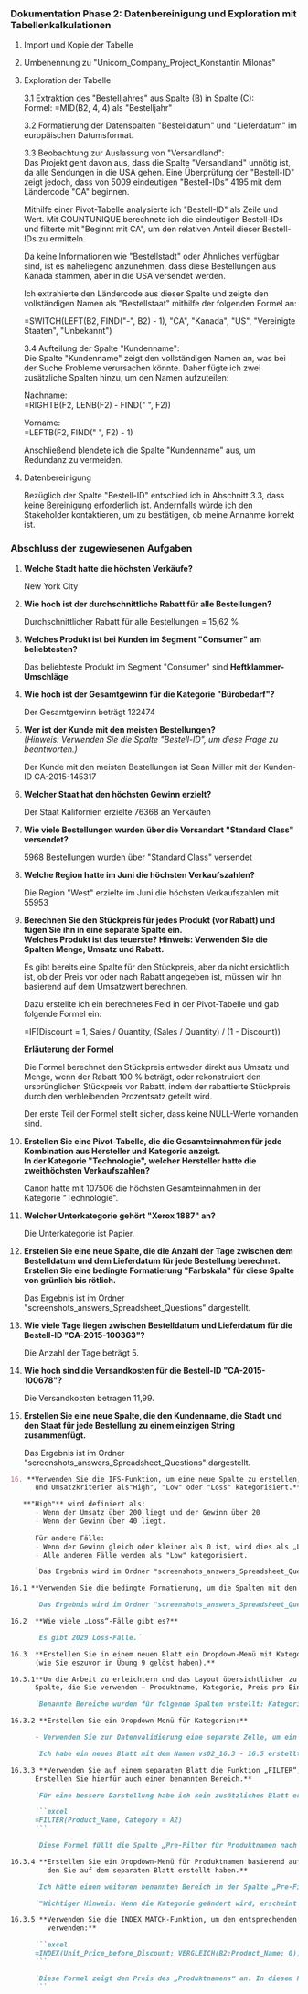 ### Dokumentation Phase 2: Datenbereinigung und Exploration mit Tabellenkalkulationen  

1. Import und Kopie der Tabelle  

2. Umbenennung zu "Unicorn_Company_Project_Konstantin Milonas"  

3. Exploration der Tabelle  

   3.1 Extraktion des "Bestelljahres" aus Spalte (B) in Spalte (C):  
   Formel: =MID(B2, 4, 4) als "Bestelljahr"  

   3.2 Formatierung der Datenspalten "Bestelldatum" und "Lieferdatum" im europäischen Datumsformat.  

   3.3 Beobachtung zur Auslassung von "Versandland":  
   Das Projekt geht davon aus, dass die Spalte "Versandland" unnötig ist, da alle Sendungen in die USA gehen. Eine Überprüfung der "Bestell-ID" zeigt jedoch, dass von 5009 eindeutigen "Bestell-IDs" 4195 mit dem Ländercode "CA" beginnen.  

   Mithilfe einer Pivot-Tabelle analysierte ich "Bestell-ID" als Zeile und Wert. Mit COUNTUNIQUE berechnete ich die eindeutigen Bestell-IDs und filterte mit "Beginnt mit CA", um den relativen Anteil dieser Bestell-IDs zu ermitteln.  

   Da keine Informationen wie "Bestellstadt" oder Ähnliches verfügbar sind, ist es naheliegend anzunehmen, dass diese Bestellungen aus Kanada stammen, aber in die USA versendet werden.  

   Ich extrahierte den Ländercode aus dieser Spalte und zeigte den vollständigen Namen als "Bestellstaat" mithilfe der folgenden Formel an:  

   =SWITCH(LEFT(B2, FIND("-", B2) - 1), "CA", "Kanada", "US", "Vereinigte Staaten", "Unbekannt")  

   3.4 Aufteilung der Spalte "Kundenname":  
   Die Spalte "Kundenname" zeigt den vollständigen Namen an, was bei der Suche Probleme verursachen könnte. Daher fügte ich zwei zusätzliche Spalten hinzu, um den Namen aufzuteilen:  

   Nachname:  
   =RIGHTB(F2, LENB(F2) - FIND(" ", F2))  

   Vorname:  
   =LEFTB(F2, FIND(" ", F2) - 1)  

   Anschließend blendete ich die Spalte "Kundenname" aus, um Redundanz zu vermeiden.  

5. Datenbereinigung  

   Bezüglich der Spalte "Bestell-ID" entschied ich in Abschnitt 3.3, dass keine Bereinigung erforderlich ist. Andernfalls würde ich den Stakeholder kontaktieren, um zu bestätigen, ob meine Annahme korrekt ist.  

### Abschluss der zugewiesenen Aufgaben  

1. **Welche Stadt hatte die höchsten Verkäufe?**  

   New York City  

2. **Wie hoch ist der durchschnittliche Rabatt für alle Bestellungen?**  

   Durchschnittlicher Rabatt für alle Bestellungen = 15,62 %  

3. **Welches Produkt ist bei Kunden im Segment "Consumer" am beliebtesten?**  

   Das beliebteste Produkt im Segment "Consumer" sind **Heftklammer-Umschläge**  

4. **Wie hoch ist der Gesamtgewinn für die Kategorie "Bürobedarf"?**  

   Der Gesamtgewinn beträgt 122474  

5. **Wer ist der Kunde mit den meisten Bestellungen?**  
   *(Hinweis: Verwenden Sie die Spalte "Bestell-ID", um diese Frage zu beantworten.)*  

   Der Kunde mit den meisten Bestellungen ist Sean Miller mit der Kunden-ID CA-2015-145317  

6. **Welcher Staat hat den höchsten Gewinn erzielt?**  

   Der Staat Kalifornien erzielte 76368 an Verkäufen  

7. **Wie viele Bestellungen wurden über die Versandart "Standard Class" versendet?**  

   5968 Bestellungen wurden über "Standard Class" versendet  

8. **Welche Region hatte im Juni die höchsten Verkaufszahlen?**  

   Die Region "West" erzielte im Juni die höchsten Verkaufszahlen mit 55953  

9. **Berechnen Sie den Stückpreis für jedes Produkt (vor Rabatt) und fügen Sie ihn in eine separate Spalte ein.  
   Welches Produkt ist das teuerste? Hinweis: Verwenden Sie die Spalten Menge, Umsatz und Rabatt.**  

   Es gibt bereits eine Spalte für den Stückpreis, aber da nicht ersichtlich ist, ob der Preis vor oder nach Rabatt angegeben ist, müssen wir ihn basierend auf dem Umsatzwert berechnen.  

   Dazu erstellte ich ein berechnetes Feld in der Pivot-Tabelle und gab folgende Formel ein:  

   =IF(Discount = 1, Sales / Quantity, (Sales / Quantity) / (1 - Discount))  

   **Erläuterung der Formel**  

   Die Formel berechnet den Stückpreis entweder direkt aus Umsatz und Menge, wenn der Rabatt 100 % beträgt, oder rekonstruiert den ursprünglichen Stückpreis vor Rabatt, indem der rabattierte Stückpreis durch den verbleibenden Prozentsatz geteilt wird.  

   Der erste Teil der Formel stellt sicher, dass keine NULL-Werte vorhanden sind.  

10. **Erstellen Sie eine Pivot-Tabelle, die die Gesamteinnahmen für jede Kombination aus Hersteller und Kategorie anzeigt.  
      In der Kategorie "Technologie", welcher Hersteller hatte die zweithöchsten Verkaufszahlen?**  

      Canon hatte mit 107506 die höchsten Gesamteinnahmen in der Kategorie "Technologie".  

11. **Welcher Unterkategorie gehört "Xerox 1887" an?**  

      Die Unterkategorie ist Papier.  

12. **Erstellen Sie eine neue Spalte, die die Anzahl der Tage zwischen dem Bestelldatum und dem Lieferdatum für jede Bestellung berechnet.  
      Erstellen Sie eine bedingte Formatierung "Farbskala" für diese Spalte von grünlich bis rötlich.**  

      Das Ergebnis ist im Ordner "screenshots_answers_Spreadsheet_Questions" dargestellt.  

13. **Wie viele Tage liegen zwischen Bestelldatum und Lieferdatum für die Bestell-ID "CA-2015-100363"?**  

      Die Anzahl der Tage beträgt 5.  

14. **Wie hoch sind die Versandkosten für die Bestell-ID "CA-2015-100678"?**  

      Die Versandkosten betragen 11,99.  

15. **Erstellen Sie eine neue Spalte, die den Kundenname, die Stadt und den Staat für jede Bestellung zu einem einzigen String zusammenfügt.**  

      Das Ergebnis ist im Ordner "screenshots_answers_Spreadsheet_Questions" dargestellt.  

```md
16. **Verwenden Sie die IFS-Funktion, um eine neue Spalte zu erstellen, die jede Bestellung anhand von Gewinn- 
      und Umsatzkriterien als"High", "Low" oder "Loss" kategorisiert.**

   **"High"** wird definiert als:
      - Wenn der Umsatz über 200 liegt und der Gewinn über 20
      - Wenn der Gewinn über 40 liegt.
   
      Für andere Fälle:
      - Wenn der Gewinn gleich oder kleiner als 0 ist, wird dies als „Loss“ kategorisiert.
      - Alle anderen Fälle werden als "Low" kategorisiert.

      `Das Ergebnis wird im Ordner "screenshots_answers_Spreadsheet_Questions" angezeigt.´

16.1 **Verwenden Sie die bedingte Formatierung, um die Spalten mit den Werten „High“ in Grün, „Low“ in Gelb und „Loss“ in Rot zu färben.**

      `Das Ergebnis wird im Ordner "screenshots_answers_Spreadsheet_Questions" angezeigt.´

16.2  **Wie viele „Loss“-Fälle gibt es?**

      `Es gibt 2029 Loss-Fälle.´

16.3  **Erstellen Sie in einem neuen Blatt ein Dropdown-Menü mit Kategorie und Produkt, das den Preis pro Einheit zurückgibt 
      (wie Sie eszuvor in Übung 9 gelöst haben).**

16.3.1**Um die Arbeit zu erleichtern und das Layout übersichtlicher zu gestalten, definieren Sie zunächst "benannte Bereiche" für jede
      Spalte, die Sie verwenden – Produktname, Kategorie, Preis pro Einheit.**

      `Benannte Bereiche wurden für folgende Spalten erstellt: Kategorie, Produktname und Preis pro Einheit vor Rabatt. Diese benannten Bereiche können jetzt in einem neuen Blatt verwendet werden, um Suchwerkzeuge wie Dropdown-Menüs, Filter, INDEX-Funktionen und mehr zu erstellen.´

16.3.2 **Erstellen Sie ein Dropdown-Menü für Kategorien:**

      - Verwenden Sie zur Datenvalidierung eine separate Zelle, um ein Dropdown-Menü für Kategorien zu erstellen, und nutzen Sie die Spalte „Kategorie“ in Ihren Daten als Quelle. In den Kriterien für die Datenvalidierung verwenden Sie „Dropdown (aus einem Bereich)“ und geben den benannten Bereich für Ihre Kategorie-Spalte ein.

      `Ich habe ein neues Blatt mit dem Namen vs02_16.3 - 16.5 erstellt. Mithilfe der Datenvalidierung habe ich ein Dropdown-Menü mit den in dem zuvor erstellten benannten Bereich „Kategorie“ definierten Kriterien erstellt.´

16.3.3 **Verwenden Sie auf einem separaten Blatt die Funktion „FILTER“, um die Produkte basierend auf der ausgewählten Kategorie zu filtern
      Erstellen Sie hierfür auch einen benannten Bereich.**

      `Für eine bessere Darstellung habe ich kein zusätzliches Blatt erstellt. Stattdessen habe ich eine Spalte mit dem Titel „Pre-Filter für Produktnamen nach Kategorie“ auf dem Blatt „vs02_16.3 - 16.5“ hinzugefügt.´

      ```excel
      =FILTER(Product_Name, Category = A2)
      ```

      `Diese Formel füllt die Spalte „Pre-Filter für Produktnamen nach Kategorie“ mit den Produktnamen, die der aus dem Dropdown-Menü ausgewählten Kategorie entsprechen.´

16.3.4 **Erstellen Sie ein Dropdown-Menü für Produktnamen basierend auf der ausgewählten Kategorie und verwenden Sie den benannten Bereich
         den Sie auf dem separaten Blatt erstellt haben.**

      `Ich hätte einen weiteren benannten Bereich in der Spalte „Pre-Filter für Produktnamen nach Kategorie“ erstellen können, habe jedoch stattdessen den Bereich ='vs02_16.3 - 16.5'!$E2:$E verwendet, um das Dropdown-Menü zu erstellen.´

      `"Wichtiger Hinweis: Wenn die Kategorie geändert wird, erscheint ein Fehler in der Spalte „Produktname“, der darauf hinweist, dass die Eingabe innerhalb des erforderlichen Bereichs liegen muss. Dieser Fehler verschwindet, sobald eine Auswahl aus der aktualisierten Dropdown-Liste für Produktnamen getroffen wird."´

16.3.5 **Verwenden Sie die INDEX MATCH-Funktion, um den entsprechenden Preis pro Produkteinheit zu finden. Sie können diese Struktur
         verwenden:**

      ```excel
      =INDEX(Unit_Price_before_Discount; VERGLEICH(B2;Product_Name; 0))
      ```

      `Diese Formel zeigt den Preis des „Produktnamens“ an. In diesem Fall habe ich mich entschieden, den Preis vor Rabatt anzuzeigen.´
      ```